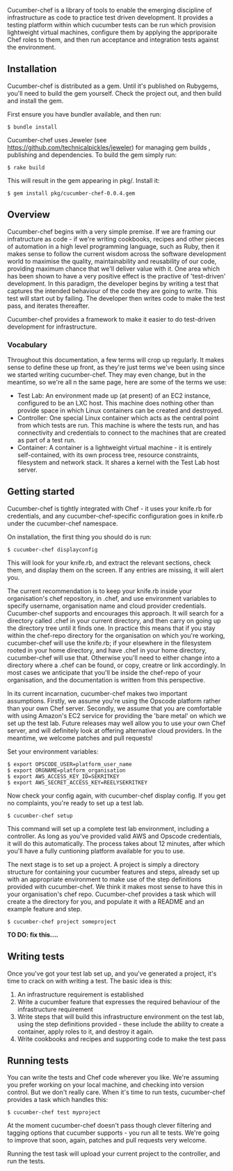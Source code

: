 Cucumber-chef is a library of tools to enable the emerging discipline of infrastructure as code to practice test driven development.  It provides a testing platform within which cucumber tests can be run which provision lightweight virtual machines, configure them by applying the appriporaite Chef roles to them, and then run acceptance and integration tests against the environment.

## Installation 

Cucumber-chef is distributed as a gem.  Until it's published on Rubygems, you'll need to build the gem yourself.  Check the project out, and then build and install the gem.

First ensure you have bundler available, and then run:

    $ bundle install

Cucumber-chef uses Jeweler (see https://github.com/technicalpickles/jeweler) for managing gem builds , publishing and dependencies.  To build the gem simply run:

    $ rake build

This will result in the gem appearing in pkg/.  Install it:

    $ gem install pkg/cucumber-chef-0.0.4.gem

## Overview

Cucumber-chef begins with a very simple premise.  If we are framing our infratructure as code - if we're writing cookbooks, recipes and other pieces of automation in a high level programming language, such as Ruby, then it makes sense to follow the current wisdom across the software development world to maximise the quality, maintainability and reusability of our code, providing maximum chance that we'll deliver value with it.  One area which has been shown to have a very positive effect is the practive of 'test-driven' development.  In this paradigm, the developer begins by writing a test that captures the intended behaviour of the code  they are going to write.  This test will start out by failing.  The developer then writes code to make the test pass, and iterates thereafter.  

Cucumber-chef provides a framework to make it easier to do test-driven development for infrastructure.

### Vocabulary

Throughout this documentation, a few terms will crop up regularly.  It makes sense to define these up front, as they're just terms we've been using since we started writing cucumber-chef.  They may even change, but in the meantime, so we're all n the same page, here are some of the terms we use:

* Test Lab: An environment made up (at present) of an EC2 instance, configured to be an LXC host.  This machine does nothing other than provide space in which Linux containers can be created and destroyed.
* Controller: One special Linux container which acts as the central point from which tests are run.  This machine is where the tests run, and has connectivity and credentials to connect to the machines that are created as part of a test run.
* Container: A container is a lightweight virtual machine - it is entirely self-contained, with its own process tree, resource constraints, filesystem and network stack.  It shares a kernel with the Test Lab host server.

## Getting started

Cucumber-chef is tightly integrated with Chef - it uses your knife.rb for credentials, and any cucumber-chef-specific configuration goes in knife.rb under the cucumber-chef namespace.

On installation, the first thing you should do is run:

    $ cucumber-chef displayconfig

This will look for your knife.rb, and extract the relevant sections, check them, and display them on the screen.  If any entries are missing, it will alert you.

The current recommendation is to keep your knife.rb inside your organisation's chef repository, in .chef, and use environment variables to specify username, organisation name and cloud provider credentials.  Cucumber-chef supports and encourages this approach.  It will search for a directory called .chef in your current directory, and then carry on going up the directory tree until it finds one.  In practice this means that if you stay within the chef-repo directory for the organisation on which you're working, cucumber-chef will use the knife.rb; if your elsewhere in the filesystem rooted in your home directory, and have .chef in your home directory, cucumber-chef will use that.  Otherwise you'll need to either change into a directory where a .chef can be found, or copy, creatre or link accordingly.  In most cases we anticipate that you'll be inside the chef-repo of your organisation, and the documentation is written from this perspective.

In its current incarnation, cucumber-chef makes two important assumptions.  Firstly, we assume you're using the Opscode platform rather than your own Chef server.  Secondly, we assume that you are comfortable with using Amazon's EC2 service for providing the 'bare metal' on which we set up the test lab.  Future releases may well allow you to use your own Chef server, and will definitely look at offering alternative cloud providers.  In the meantime, we welcome patches and pull requests!

Set your environment variables:

    $ export OPSCODE_USER=platform_user_name
    $ export ORGNAME=platform_organisation
    $ export AWS_ACCESS_KEY_ID=SEKRITKEY
    $ export AWS_SECRET_ACCESS_KEY=REELYSEKRITKEY

Now check your config again, with cucumber-chef display config.  If you get no complaints, you're ready to set up a test lab.

    $ cucumber-chef setup

This command will set up a complete test lab environment, including a controller.  As long as you've provided valid AWS and Opscode credentials, it will do this automatically.  The process takes about 12 minutes, after which you'll have a fully cuntioning platform available for you to use.

The next stage is to set up a project.  A project is simply a directory structure for containing your cucumber features and steps, already set up with an appropriate environment to make use of the step definitions provided with cucumber-chef.  We think it makes most sense to have this in your organisation's chef repo.  Cucumber-chef provides a task which will create a the directory for you, and populate it with a README and an example feature and step.

    $ cucumber-chef project someproject

**TO DO: fix this....**

## Writing tests

Once you've got your test lab set up, and you've generated a project, it's time to crack on with writing a test.  The basic idea is this:

1) An infrastructure requirement is established
2) Write a cucumber feature that expresses the required behaviour of the infrastructure requirement
3) Write steps that will build this infrastructure environment on the test lab, using the step definitions provided - these include the ability to create a container, apply roles to it, and destroy it again.
4) Write cookbooks and recipes and supporting code to make the test pass

## Running tests

You can write the tests and Chef code wherever you like.  We're assuming you prefer working on your local machine, and checking into version control.  But we don't really care.  When it's time to run tests, cucumber-chef provides a task which handles this:

    $ cucumber-chef test myproject

At the moment cucumber-chef doesn't pass though clever filtering and tagging options that cucumber supports - you run all te tests.  We're going to improve that soon, again, patches and pull requests very welcome.

Running the test task will upload your current project to the controller, and run the tests.

